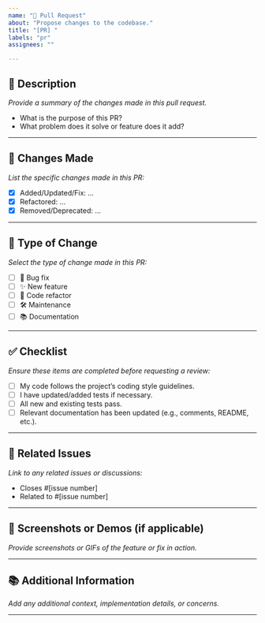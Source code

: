 ```yaml
---
name: "🔀 Pull Request"
about: "Propose changes to the codebase."
title: "[PR] "
labels: "pr"
assignees: ""

---
```


## 📝 Description

*Provide a summary of the changes made in this pull request.*
- What is the purpose of this PR?
- What problem does it solve or feature does it add?

---

## 🔧 Changes Made

*List the specific changes made in this PR:*
- [x] Added/Updated/Fix: ...
- [x] Refactored: ...
- [x] Removed/Deprecated: ...

---

## 🚀 Type of Change

*Select the type of change made in this PR:*
- [ ] 🐞 Bug fix
- [ ] ✨ New feature
- [ ] 🔄 Code refactor
- [ ] 🛠 Maintenance
- [ ] 📚 Documentation

---

## ✅ Checklist

*Ensure these items are completed before requesting a review:*
- [ ] My code follows the project’s coding style guidelines.
- [ ] I have updated/added tests if necessary.
- [ ] All new and existing tests pass.
- [ ] Relevant documentation has been updated (e.g., comments, README, etc.).

---

## 🔗 Related Issues

*Link to any related issues or discussions:*
- Closes #[issue number]
- Related to #[issue number]

---

## 📸 Screenshots or Demos (if applicable)

*Provide screenshots or GIFs of the feature or fix in action.*

---

## 📚 Additional Information

*Add any additional context, implementation details, or concerns.*

---

